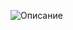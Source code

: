 ![Описание]([[https://user-images.githubusercontent.com/...](https://i.ibb.co/rGKg28cj/simulator-screenshot-4-EAF1-AE4-BCBD-42-AE-99-AB-867-D9355-BD64.png)](https://github.com/olexandryipz/mob-dev-lab1/blob/main/images/simulator_screenshot_4EAF1AE4-BCBD-42AE-99AB-867D9355BD64.png))

